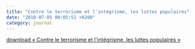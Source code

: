 ```yaml
---
title: "Contre le terrorisme et l'intégrisme, les luttes populaires"
date: "2018-07-05 00:05:51 +0200"
category: journal
---
```


[download « Contre le terrorisme et l'intégrisme, les luttes populaires »](/assets/files/Karima-Bennoune-LHumanite-507-18.pdf)

